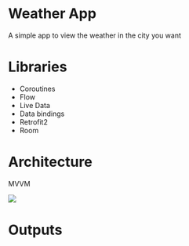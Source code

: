 <h1>Weather App</h1>
<p>A simple app to view the weather in the city you want</p>
<h1>Libraries</h1>
<ul>
  <li>Coroutines</li>
  <li>Flow</li>
  <li>Live Data</li>
  <li>Data bindings</li>
  <li>Retrofit2</li>
  <li>Room</li>
</ul>
<h1>Architecture</h1>
<p>MVVM</p>
<img src="https://github.com/hphthao1705/WeatherApp/issues/2#issue-1899751903">
<h1>Outputs</h1>
